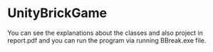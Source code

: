 # UnityBrickGame
You can see the explanations about the classes and also project in report.pdf and
you can run the program via running BBreak.exe file.
